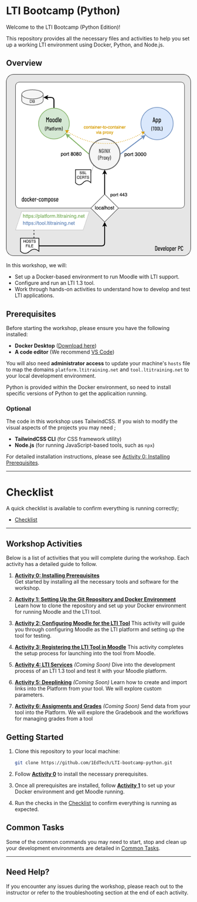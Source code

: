 # **LTI Bootcamp  (Python)**

Welcome to the LTI Bootcamp (Python Edition)! 

This repository provides all the necessary files and activities to help you set up a working LTI environment using Docker, Python, and Node.js.

## **Overview**
![Topology ](docs/images/topology.png)

In this workshop, we will:
- Set up a Docker-based environment to run Moodle with LTI support.
- Configure and run an LTI 1.3 tool.
- Work through hands-on activities to understand how to develop and test LTI applications.

## **Prerequisites**

Before starting the workshop, please ensure you have the following installed:
- **Docker Desktop** ([Download here](https://www.docker.com/products/docker-desktop))
- **A code editor** (We recommend [VS Code](https://code.visualstudio.com/))

You will also need **administrator access** to update your machine's `hosts` file to map the domains `platform.ltitraining.net` and `tool.ltitraining.net` to your local development environment.

Python is provided within the Docker environment,  so  need to install specific versions of Python to get the applicaition running.

### Optional
The code in this workshop uses TailwindCSS.  If you wish to modify the visual aspects of the projects you may need ;

- **TailwindCSS CLI** (for CSS framework utility)
- **Node.js** (for running JavaScript-based tools, such as `npx`)


For detailed installation instructions, please see [Activity 0: Installing Prerequisites](./docs/activity0.md).

---

# Checklist

A quick checklist is available to confirm everything is running correctly;

- [Checklist](docs/checklist.md)

---

## **Workshop Activities**

Below is a list of activities that you will complete during the workshop. Each activity has a detailed guide to follow.

1. **[Activity 0: Installing Prerequisites](./docs/activity0.md)**  
   Get started by installing all the necessary tools and software for the workshop.

2. **[Activity 1: Setting Up the Git Repository and Docker Environment](./docs/activity1.md)**  
   Learn how to clone the repository and set up your Docker environment for running Moodle and the LTI tool.

3. **[Activity 2: Configuring Moodle for the LTI Tool](docs/activity2.md)**
   This activity will guide you through configuring Moodle as the LTI platform and setting up the tool for testing.

4. **[Activity 3: Registering the LTI Tool in Moodle](docs/activity3.md)** 
   This activity completes the setup process for launching into the tool from Moodle.  

5. **[Activity 4: LTI Services]()** *(Coming Soon)*
   Dive into the development process of an LTI 1.3 tool and test it with your Moodle platform.

6. **[Activity 5: Deeplinking]()** *(Coming Soon)*
   Learn how to create and import links into the Platform from your tool.  We will explore custom parameters.

7. **[Activity 6: Assigments and Grades]()** *(Coming Soon)*
   Send data from your tool into the Platform.  We will explore the Gradebook and the workflows for managing grades from a tool


## **Getting Started**

1. Clone this repository to your local machine:
   ```bash
   git clone https://github.com/1EdTech/LTI-bootcamp-python.git
   ```

2. Follow **[Activity 0](./docs/activity0.md)** to install the necessary prerequisites. 

3. Once all prerequisites are installed, follow **[Activity 1](./docs/activity1.md)** to set up your Docker environment and get Moodle running.

4. Run the checks in the [Checklist](docs/checklist.md) to confirm everything is running as expected.


## Common Tasks
Some of the common commands you may need to start, stop and clean up your development environments are detailed in [Common Tasks](docs/common_tasks.md).

---

## **Need Help?**

If you encounter any issues during the workshop, please reach out to the instructor or refer to the troubleshooting section at the end of each activity.

